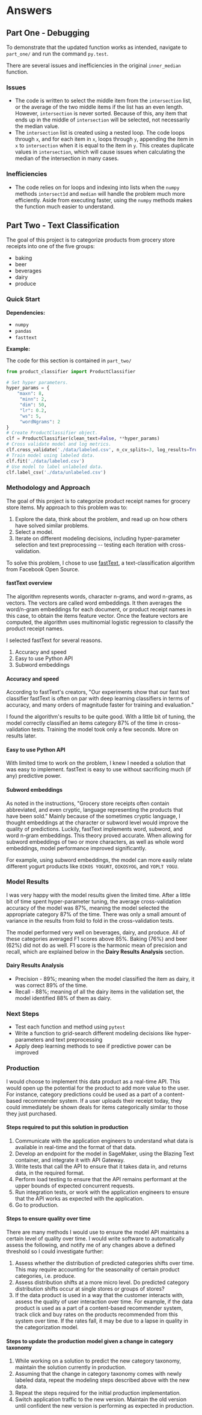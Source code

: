 # Answers

## Part One - Debugging
To demonstrate that the updated function works as intended, navigate to `part_one/` and run the command `py.test`.

There are several issues and inefficiencies in the original `inner_median` function.

### Issues
* The code is written to select the middle item from the `intersection` list, or the average of the two middle items if the list has an even length. However, `intersection` is never sorted. Because of this, any item that ends up in the middle of `intersection` will be selected, not necessarily the median value.
* The `intersection` list is created using a nested loop. The code loops through `x`, and for each item in `x`, loops through `y`, appending the item in `x` to `intersection` when it is equal to the item in `y`. This creates duplicate values in `intersection`, which will cause issues when calculating the median of the intersection in many cases.

### Inefficiencies
* The code relies on for loops and indexing into lists when the `numpy` methods `intersect1d` and `median` will handle the problem much more efficiently. Aside from executing faster, using the `numpy` methods makes the function much easier to understand.

## Part Two - Text Classification
The goal of this project is to categorize products from grocery store receipts into one of the five groups:
* baking
* beer
* beverages
* dairy
* produce

### Quick Start
**Dependencies:**
* `numpy`
* `pandas`
* `fasttext`

**Example:**

The code for this section is contained in `part_two/`

```python
from product_classifier import ProductClassifier

# Set hyper parameters.
hyper_params = {
    "maxn": 8,
     "minn": 2,
     "dim": 50,
     "lr": 0.2,
     "ws": 5,
     "wordNgrams": 2
}
# Create ProductClassifier object.
clf = ProductClassifier(clean_text=False, **hyper_params)
# Cross validate model and log metrics.
clf.cross_validate('./data/labeled.csv', n_cv_splits=3, log_results=True)
# Train model using labeled data.
clf.fit('./data/labeled.csv')
# Use model to label unlabeled data.
clf.label_csv('./data/unlabeled.csv')
```

### Methodology and Approach
The goal of this project is to categorize product receipt names for grocery store items. My approach to this problem was to:
1. Explore the data, think about the problem, and read up on how others have solved similar problems.
2. Select a model.
3. Iterate on different modeling decisions, including hyper-parameter selection and text preprocessing -- testing each iteration with cross-validation.

To solve this problem, I chose to use [fastText](https://fasttext.cc/), a text-classification algorithm from Facebook Open Source.

#### fastText overview
The algorithm represents words, character n-grams, and word n-grams, as vectors. The vectors are called word embeddings. It then averages the word/n-gram embeddings for each document, or product receipt names in this case, to obtain the items feature vector. Once the feature vectors are computed, the algorithm uses multinomial logistic regression to classify the product receipt names.

I selected fastText for several reasons.
1. Accuracy and speed
2. Easy to use Python API
3. Subword embeddings

#### Accuracy and speed
According to fastText's creators, "Our experiments show that our fast text classifier fastText is often on par with deep learning classifiers in terms of accuracy, and many orders of magnitude faster for training and evaluation."

I found the algorithm's results to be quite good. With a little bit of tuning, the model correctly classified an items category 87% of the time in cross-validation tests. Training the model took only a few seconds. More on results later.

#### Easy to use Python API
With limited time to work on the problem, I knew I needed a solution that was easy to implement. fastText is easy to use without sacrificing much (if any) predictive power.

#### Subword embeddings
As noted in the instructions, "Grocery store receipts often contain abbreviated, and even cryptic, language representing the products that have been sold." Mainly because of the sometimes cryptic language, I thought embeddings at the character or subword level would improve the quality of predictions. Luckily, fastText implements word, subword, and word n-gram embeddings. This theory proved accurate. When allowing for subword embeddings of two or more characters, as well as whole word embeddings, model performance improved significantly.

For example, using subword embeddings, the model can more easily relate different yogurt products like `OIKOS YOGURT`, `OIKOSYOG`, and `YOPLT YOGU`.

### Model Results
I was very happy with the model results given the limited time. After a little bit of time spent hyper-parameter tuning, the average cross-validation accuracy of the model was 87%, meaning the model selected the appropriate category 87% of the time. There was only a small amount of variance in the results from fold to fold in the cross-validation tests.

The model performed very well on beverages, dairy, and produce. All of these categories averaged F1 scores above 85%. Baking (76%) and beer (62%) did not do as well. F1 score is the harmonic mean of precision and recall, which are explained below in the **Dairy Results Analysis** section.

#### Dairy Results Analysis
* Precision - 89%; meaning when the model classified the item as dairy, it was correct 89% of the time.
* Recall - 88%; meaning of all the dairy items in the validation set, the model identified 88% of them as dairy.

### Next Steps
* Test each function and method using ``pytest``
* Write a function to grid-search different modeling decisions like hyper-parameters and text preprocessing
* Apply deep learning methods to see if predictive power can be improved

### Production
I would choose to implement this data product as a real-time API. This would open up the potential for the product to add more value to the user. For instance, category predictions could be used as a part of a content-based recommender system. If a user uploads their receipt today, they could immediately be shown deals for items categorically similar to those they just purchased.

#### Steps required to put this solution in production
1. Communicate with the application engineers to understand what data is available in real-time and the format of that data.
2. Develop an endpoint for the model in SageMaker, using the Blazing Text container, and integrate it with API Gateway.
3. Write tests that call the API to ensure that it takes data in, and returns data, in the required format.
4. Perform load testing to ensure that the API remains performant at the upper bounds of expected concurrent requests.
5. Run integration tests, or work with the application engineers to ensure that the API works as expected with the application.
6. Go to production.


#### Steps to ensure quality over time
There are many methods I would use to ensure the model API maintains a certain level of quality over time. I would write software to automatically assess the following, and notify me of any changes above a defined threshold so I could investigate further:
1. Assess whether the distribution of predicted categories shifts over time. This may require accounting for the seasonality of certain product categories, i.e. produce.
2. Assess distribution shifts at a more micro level. Do predicted category distribution shifts occur at single stores or groups of stores?
3. If the data product is used in a way that the customer interacts with, assess the quality of user interaction over time. For example, if the data product is used as a part of a content-based recommender system, track click and buy rates on the products recommended from this system over time. If the rates fall, it may be due to a lapse in quality in the categorization model.

#### Steps to update the production model given a change in category taxonomy
1. While working on a solution to predict the new category taxonomy, maintain the solution currently in production.
2. Assuming that the change in category taxonomy comes with newly labeled data, repeat the modeling steps described above with the new data.
3. Repeat the steps required for the initial production implementation.
4. Switch application traffic to the new version. Maintain the old version until confident the new version is performing as expected in production.
